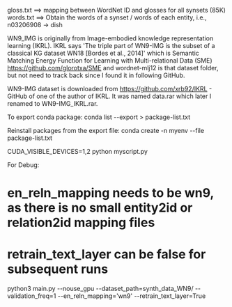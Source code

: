 gloss.txt ==> mapping between WordNet ID and glosses for all synsets (85K)
words.txt ==> Obtain the words of a synset / words of each entity, i.e., n03206908 -> dish


WN9_IMG is originally from Image-embodied knowledge representation learning (IKRL).
IKRL says 'The triple part of WN9-IMG is the subset of a classical
KG dataset WN18 [Bordes et al., 2014]' which is Semantic Matching Energy Function for Learning with Multi-relational Data (SME) https://github.com/glorotxa/SME and wordnet-mlj12 is that dataset folder, but not need to track back since I found it in following GitHub.

WN9-IMG dataset is downloaded from
https://github.com/xrb92/IKRL - GitHub of one of the author of IKRL. It was named data.rar which later I renamed to WN9-IMG_IKRL.rar.



To export conda package:
conda list --export > package-list.txt

Reinstall packages from the export file:
conda create -n myenv --file package-list.txt


CUDA_VISIBLE_DEVICES=1,2 python myscript.py


For Debug:
# en_reln_mapping needs to be wn9, as there is no small entity2id or relation2id mapping files
# retrain_text_layer can be false for subsequent runs
python3 main.py --nouse_gpu --dataset_path=synth_data_WN9/ --validation_freq=1 --en_reln_mapping='wn9' --retrain_text_layer=True